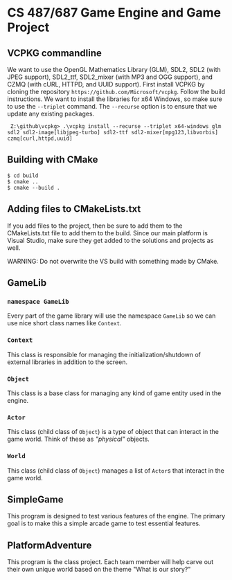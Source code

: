 # CS 487/687 Game Engine and Game Project

## VCPKG commandline

We want to use the OpenGL Mathematics Library (GLM), SDL2, SDL2 (with JPEG support), SDL2_ttf, SDL2_mixer (with MP3 and OGG support), and CZMQ (with cURL, HTTPD, and UUID support). First install VCPKG by cloning the repository `https://github.com/Microsoft/vcpkg`. Follow the build instructions. We want to install the libraries for x64 Windows, so make sure to use the `--triplet` command. The `--recurse` option is to ensure that we update any existing packages.

     Z:\github\vcpkg> .\vcpkg install --recurse --triplet x64-windows glm sdl2 sdl2-image[libjpeg-turbo] sdl2-ttf sdl2-mixer[mpg123,libvorbis] czmq[curl,httpd,uuid]

## Building with CMake

```
$ cd build
$ cmake ..
$ cmake --build .
```

## Adding files to CMakeLists.txt

If you add files to the project, then be sure to add them to the CMakeLists.txt file to add them to the build. Since our main platform is Visual Studio, make sure they get added to the solutions and projects as well.

WARNING: Do not overwrite the VS build with something made by CMake.

## GameLib

### `namespace GameLib`

Every part of the game library will use the namespace `GameLib` so we can use nice short class names like `Context`.

### `Context`

This class is responsible for managing the initialization/shutdown of external libraries in addition to the screen.

### `Object`

This class is a base class for managing any kind of game entity used in the engine.

### `Actor`

This class (child class of  `Object`) is a type of object that can interact in the game world. Think of these as *"physical"* objects.

### `World`

This class (child class of `Object`) manages a list of `Actor`s that interact in the game world.

## SimpleGame

This program is designed to test various features of the engine. The primary goal is to make this a simple arcade game to test essential features.

## PlatformAdventure

This program is the class project. Each team member will help carve out their own unique world based on the theme "What is our story?"